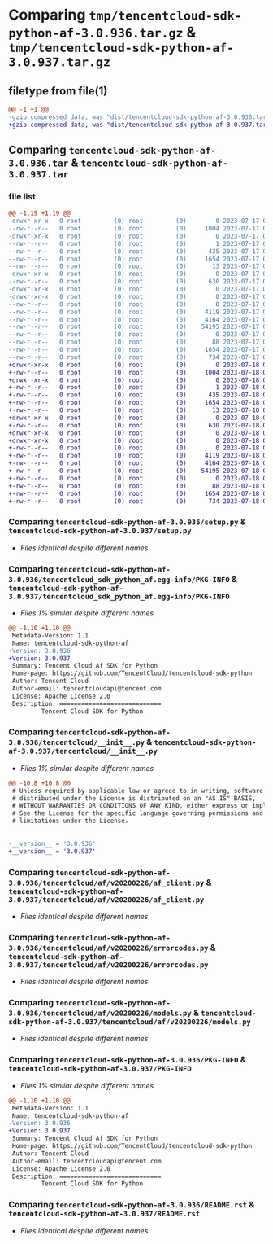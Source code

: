# Comparing `tmp/tencentcloud-sdk-python-af-3.0.936.tar.gz` & `tmp/tencentcloud-sdk-python-af-3.0.937.tar.gz`

## filetype from file(1)

```diff
@@ -1 +1 @@
-gzip compressed data, was "dist/tencentcloud-sdk-python-af-3.0.936.tar", last modified: Mon Jul 17 00:14:55 2023, max compression
+gzip compressed data, was "dist/tencentcloud-sdk-python-af-3.0.937.tar", last modified: Tue Jul 18 00:15:54 2023, max compression
```

## Comparing `tencentcloud-sdk-python-af-3.0.936.tar` & `tencentcloud-sdk-python-af-3.0.937.tar`

### file list

```diff
@@ -1,19 +1,19 @@
-drwxr-xr-x   0 root         (0) root         (0)        0 2023-07-17 00:14:55.000000 tencentcloud-sdk-python-af-3.0.936/
--rw-r--r--   0 root         (0) root         (0)     1004 2023-07-17 00:14:55.000000 tencentcloud-sdk-python-af-3.0.936/setup.py
-drwxr-xr-x   0 root         (0) root         (0)        0 2023-07-17 00:14:55.000000 tencentcloud-sdk-python-af-3.0.936/tencentcloud_sdk_python_af.egg-info/
--rw-r--r--   0 root         (0) root         (0)        1 2023-07-17 00:14:55.000000 tencentcloud-sdk-python-af-3.0.936/tencentcloud_sdk_python_af.egg-info/dependency_links.txt
--rw-r--r--   0 root         (0) root         (0)      435 2023-07-17 00:14:55.000000 tencentcloud-sdk-python-af-3.0.936/tencentcloud_sdk_python_af.egg-info/SOURCES.txt
--rw-r--r--   0 root         (0) root         (0)     1654 2023-07-17 00:14:55.000000 tencentcloud-sdk-python-af-3.0.936/tencentcloud_sdk_python_af.egg-info/PKG-INFO
--rw-r--r--   0 root         (0) root         (0)       13 2023-07-17 00:14:55.000000 tencentcloud-sdk-python-af-3.0.936/tencentcloud_sdk_python_af.egg-info/top_level.txt
-drwxr-xr-x   0 root         (0) root         (0)        0 2023-07-17 00:14:55.000000 tencentcloud-sdk-python-af-3.0.936/tencentcloud/
--rw-r--r--   0 root         (0) root         (0)      630 2023-07-17 00:14:55.000000 tencentcloud-sdk-python-af-3.0.936/tencentcloud/__init__.py
-drwxr-xr-x   0 root         (0) root         (0)        0 2023-07-17 00:14:55.000000 tencentcloud-sdk-python-af-3.0.936/tencentcloud/af/
-drwxr-xr-x   0 root         (0) root         (0)        0 2023-07-17 00:14:55.000000 tencentcloud-sdk-python-af-3.0.936/tencentcloud/af/v20200226/
--rw-r--r--   0 root         (0) root         (0)        0 2023-07-17 00:14:55.000000 tencentcloud-sdk-python-af-3.0.936/tencentcloud/af/v20200226/__init__.py
--rw-r--r--   0 root         (0) root         (0)     4119 2023-07-17 00:14:55.000000 tencentcloud-sdk-python-af-3.0.936/tencentcloud/af/v20200226/af_client.py
--rw-r--r--   0 root         (0) root         (0)     4164 2023-07-17 00:14:55.000000 tencentcloud-sdk-python-af-3.0.936/tencentcloud/af/v20200226/errorcodes.py
--rw-r--r--   0 root         (0) root         (0)    54195 2023-07-17 00:14:55.000000 tencentcloud-sdk-python-af-3.0.936/tencentcloud/af/v20200226/models.py
--rw-r--r--   0 root         (0) root         (0)        0 2023-07-17 00:14:55.000000 tencentcloud-sdk-python-af-3.0.936/tencentcloud/af/__init__.py
--rw-r--r--   0 root         (0) root         (0)       88 2023-07-17 00:14:55.000000 tencentcloud-sdk-python-af-3.0.936/setup.cfg
--rw-r--r--   0 root         (0) root         (0)     1654 2023-07-17 00:14:55.000000 tencentcloud-sdk-python-af-3.0.936/PKG-INFO
--rw-r--r--   0 root         (0) root         (0)      734 2023-07-17 00:14:55.000000 tencentcloud-sdk-python-af-3.0.936/README.rst
+drwxr-xr-x   0 root         (0) root         (0)        0 2023-07-18 00:15:54.000000 tencentcloud-sdk-python-af-3.0.937/
+-rw-r--r--   0 root         (0) root         (0)     1004 2023-07-18 00:15:54.000000 tencentcloud-sdk-python-af-3.0.937/setup.py
+drwxr-xr-x   0 root         (0) root         (0)        0 2023-07-18 00:15:54.000000 tencentcloud-sdk-python-af-3.0.937/tencentcloud_sdk_python_af.egg-info/
+-rw-r--r--   0 root         (0) root         (0)        1 2023-07-18 00:15:54.000000 tencentcloud-sdk-python-af-3.0.937/tencentcloud_sdk_python_af.egg-info/dependency_links.txt
+-rw-r--r--   0 root         (0) root         (0)      435 2023-07-18 00:15:54.000000 tencentcloud-sdk-python-af-3.0.937/tencentcloud_sdk_python_af.egg-info/SOURCES.txt
+-rw-r--r--   0 root         (0) root         (0)     1654 2023-07-18 00:15:54.000000 tencentcloud-sdk-python-af-3.0.937/tencentcloud_sdk_python_af.egg-info/PKG-INFO
+-rw-r--r--   0 root         (0) root         (0)       13 2023-07-18 00:15:54.000000 tencentcloud-sdk-python-af-3.0.937/tencentcloud_sdk_python_af.egg-info/top_level.txt
+drwxr-xr-x   0 root         (0) root         (0)        0 2023-07-18 00:15:54.000000 tencentcloud-sdk-python-af-3.0.937/tencentcloud/
+-rw-r--r--   0 root         (0) root         (0)      630 2023-07-18 00:15:54.000000 tencentcloud-sdk-python-af-3.0.937/tencentcloud/__init__.py
+drwxr-xr-x   0 root         (0) root         (0)        0 2023-07-18 00:15:54.000000 tencentcloud-sdk-python-af-3.0.937/tencentcloud/af/
+drwxr-xr-x   0 root         (0) root         (0)        0 2023-07-18 00:15:54.000000 tencentcloud-sdk-python-af-3.0.937/tencentcloud/af/v20200226/
+-rw-r--r--   0 root         (0) root         (0)        0 2023-07-18 00:15:54.000000 tencentcloud-sdk-python-af-3.0.937/tencentcloud/af/v20200226/__init__.py
+-rw-r--r--   0 root         (0) root         (0)     4119 2023-07-18 00:15:54.000000 tencentcloud-sdk-python-af-3.0.937/tencentcloud/af/v20200226/af_client.py
+-rw-r--r--   0 root         (0) root         (0)     4164 2023-07-18 00:15:54.000000 tencentcloud-sdk-python-af-3.0.937/tencentcloud/af/v20200226/errorcodes.py
+-rw-r--r--   0 root         (0) root         (0)    54195 2023-07-18 00:15:54.000000 tencentcloud-sdk-python-af-3.0.937/tencentcloud/af/v20200226/models.py
+-rw-r--r--   0 root         (0) root         (0)        0 2023-07-18 00:15:54.000000 tencentcloud-sdk-python-af-3.0.937/tencentcloud/af/__init__.py
+-rw-r--r--   0 root         (0) root         (0)       88 2023-07-18 00:15:54.000000 tencentcloud-sdk-python-af-3.0.937/setup.cfg
+-rw-r--r--   0 root         (0) root         (0)     1654 2023-07-18 00:15:54.000000 tencentcloud-sdk-python-af-3.0.937/PKG-INFO
+-rw-r--r--   0 root         (0) root         (0)      734 2023-07-18 00:15:54.000000 tencentcloud-sdk-python-af-3.0.937/README.rst
```

### Comparing `tencentcloud-sdk-python-af-3.0.936/setup.py` & `tencentcloud-sdk-python-af-3.0.937/setup.py`

 * *Files identical despite different names*

### Comparing `tencentcloud-sdk-python-af-3.0.936/tencentcloud_sdk_python_af.egg-info/PKG-INFO` & `tencentcloud-sdk-python-af-3.0.937/tencentcloud_sdk_python_af.egg-info/PKG-INFO`

 * *Files 1% similar despite different names*

```diff
@@ -1,10 +1,10 @@
 Metadata-Version: 1.1
 Name: tencentcloud-sdk-python-af
-Version: 3.0.936
+Version: 3.0.937
 Summary: Tencent Cloud Af SDK for Python
 Home-page: https://github.com/TencentCloud/tencentcloud-sdk-python
 Author: Tencent Cloud
 Author-email: tencentcloudapi@tencent.com
 License: Apache License 2.0
 Description: ============================
         Tencent Cloud SDK for Python
```

### Comparing `tencentcloud-sdk-python-af-3.0.936/tencentcloud/__init__.py` & `tencentcloud-sdk-python-af-3.0.937/tencentcloud/__init__.py`

 * *Files 1% similar despite different names*

```diff
@@ -10,8 +10,8 @@
 # Unless required by applicable law or agreed to in writing, software
 # distributed under the License is distributed on an "AS IS" BASIS,
 # WITHOUT WARRANTIES OR CONDITIONS OF ANY KIND, either express or implied.
 # See the License for the specific language governing permissions and
 # limitations under the License.
 
 
-__version__ = '3.0.936'
+__version__ = '3.0.937'
```

### Comparing `tencentcloud-sdk-python-af-3.0.936/tencentcloud/af/v20200226/af_client.py` & `tencentcloud-sdk-python-af-3.0.937/tencentcloud/af/v20200226/af_client.py`

 * *Files identical despite different names*

### Comparing `tencentcloud-sdk-python-af-3.0.936/tencentcloud/af/v20200226/errorcodes.py` & `tencentcloud-sdk-python-af-3.0.937/tencentcloud/af/v20200226/errorcodes.py`

 * *Files identical despite different names*

### Comparing `tencentcloud-sdk-python-af-3.0.936/tencentcloud/af/v20200226/models.py` & `tencentcloud-sdk-python-af-3.0.937/tencentcloud/af/v20200226/models.py`

 * *Files identical despite different names*

### Comparing `tencentcloud-sdk-python-af-3.0.936/PKG-INFO` & `tencentcloud-sdk-python-af-3.0.937/PKG-INFO`

 * *Files 1% similar despite different names*

```diff
@@ -1,10 +1,10 @@
 Metadata-Version: 1.1
 Name: tencentcloud-sdk-python-af
-Version: 3.0.936
+Version: 3.0.937
 Summary: Tencent Cloud Af SDK for Python
 Home-page: https://github.com/TencentCloud/tencentcloud-sdk-python
 Author: Tencent Cloud
 Author-email: tencentcloudapi@tencent.com
 License: Apache License 2.0
 Description: ============================
         Tencent Cloud SDK for Python
```

### Comparing `tencentcloud-sdk-python-af-3.0.936/README.rst` & `tencentcloud-sdk-python-af-3.0.937/README.rst`

 * *Files identical despite different names*

